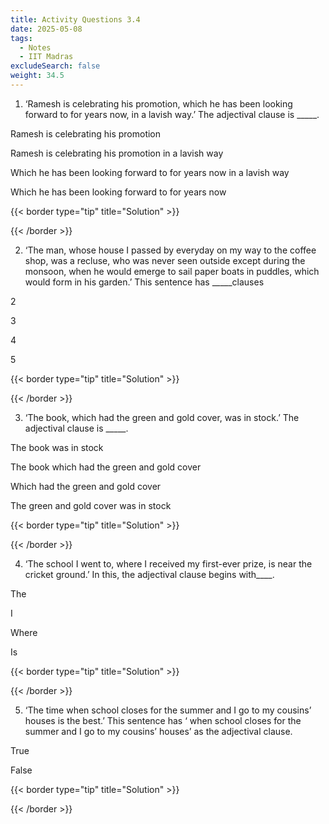 ```yaml
---
title: Activity Questions 3.4
date: 2025-05-08
tags:
  - Notes 
  - IIT Madras
excludeSearch: false
weight: 34.5
---
```


1. ‘Ramesh is celebrating his promotion, which he has been looking forward to for years now, in a lavish way.’ The adjectival clause is _____.

Ramesh is celebrating his promotion

Ramesh is celebrating his promotion in a lavish way

Which he has been looking forward to for years now in a lavish way

Which he has been looking forward to for years now

{{< border type="tip" title="Solution" >}}

{{< /border >}}

2. ‘The man, whose house I passed by everyday on my way to the coffee shop, was a recluse, who was never seen outside except during the monsoon, when he would emerge to sail paper boats in puddles, which would form in his garden.’ This sentence has _____clauses

2

3

4

5

{{< border type="tip" title="Solution" >}}

{{< /border >}}

3. ‘The book, which had the green and gold cover, was in stock.’ The adjectival clause is _____.

The book was in stock

The book which had the green and gold cover

Which had the green and gold cover

The green and gold cover was in stock

{{< border type="tip" title="Solution" >}}

{{< /border >}}

4. ‘The school I went to, where I received my first-ever prize, is near the cricket ground.’ In this, the adjectival clause begins with____.

The

I

Where

Is

{{< border type="tip" title="Solution" >}}

{{< /border >}}

5. ‘The time when school closes for the summer and I go to my cousins’ houses is the best.’ This sentence has ‘ when school closes for the summer and I go to my cousins’ houses’ as the adjectival clause.

True

False

{{< border type="tip" title="Solution" >}}

{{< /border >}}